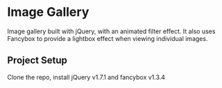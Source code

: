 # Image Gallery

Image gallery built with jQuery, with an animated filter effect. It also uses Fancybox to provide a lightbox effect when viewing individual images.

## Project Setup

Clone the repo, install jQuery v1.7.1 and fancybox v1.3.4

